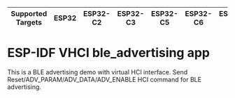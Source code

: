 | Supported Targets | ESP32 | ESP32-C2 | ESP32-C3 | ESP32-C5 | ESP32-C6 | ESP32-H2 | ESP32-S3 |
| ----------------- | ----- | -------- | -------- | -------- | -------- | -------- | -------- |

ESP-IDF VHCI ble_advertising app
================================

This is a BLE advertising demo with virtual HCI interface. Send Reset/ADV_PARAM/ADV_DATA/ADV_ENABLE HCI command for BLE advertising.


